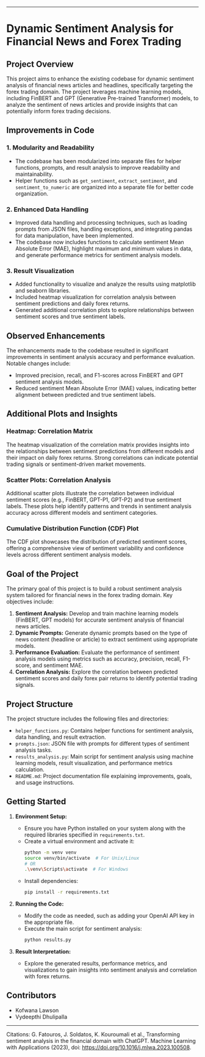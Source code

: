 
---

# Dynamic Sentiment Analysis for Financial News and Forex Trading

## Project Overview

This project aims to enhance the existing codebase for dynamic sentiment analysis of financial news articles and headlines, specifically targeting the forex trading domain. The project leverages machine learning models, including FinBERT and GPT (Generative Pre-trained Transformer) models, to analyze the sentiment of news articles and provide insights that can potentially inform forex trading decisions.

## Improvements in Code

### 1. Modularity and Readability
- The codebase has been modularized into separate files for helper functions, prompts, and result analysis to improve readability and maintainability.
- Helper functions such as `get_sentiment`, `extract_sentiment`, and `sentiment_to_numeric` are organized into a separate file for better code organization.

### 2. Enhanced Data Handling
- Improved data handling and processing techniques, such as loading prompts from JSON files, handling exceptions, and integrating pandas for data manipulation, have been implemented.
- The codebase now includes functions to calculate sentiment Mean Absolute Error (MAE), highlight maximum and minimum values in data, and generate performance metrics for sentiment analysis models.

### 3. Result Visualization
- Added functionality to visualize and analyze the results using matplotlib and seaborn libraries.
- Included heatmap visualization for correlation analysis between sentiment predictions and daily forex returns.
- Generated additional correlation plots to explore relationships between sentiment scores and true sentiment labels.

## Observed Enhancements

The enhancements made to the codebase resulted in significant improvements in sentiment analysis accuracy and performance evaluation. Notable changes include:
- Improved precision, recall, and F1-scores across FinBERT and GPT sentiment analysis models.
- Reduced sentiment Mean Absolute Error (MAE) values, indicating better alignment between predicted and true sentiment labels.

## Additional Plots and Insights

### Heatmap: Correlation Matrix
The heatmap visualization of the correlation matrix provides insights into the relationships between sentiment predictions from different models and their impact on daily forex returns. Strong correlations can indicate potential trading signals or sentiment-driven market movements.

### Scatter Plots: Correlation Analysis
Additional scatter plots illustrate the correlation between individual sentiment scores (e.g., FinBERT, GPT-P1, GPT-P2) and true sentiment labels. These plots help identify patterns and trends in sentiment analysis accuracy across different models and sentiment categories.

### Cumulative Distribution Function (CDF) Plot
The CDF plot showcases the distribution of predicted sentiment scores, offering a comprehensive view of sentiment variability and confidence levels across different sentiment analysis models.

## Goal of the Project

The primary goal of this project is to build a robust sentiment analysis system tailored for financial news in the forex trading domain. Key objectives include:
1. **Sentiment Analysis:** Develop and train machine learning models (FinBERT, GPT models) for accurate sentiment analysis of financial news articles.
2. **Dynamic Prompts:** Generate dynamic prompts based on the type of news content (headline or article) to extract sentiment using appropriate models.
3. **Performance Evaluation:** Evaluate the performance of sentiment analysis models using metrics such as accuracy, precision, recall, F1-score, and sentiment MAE.
4. **Correlation Analysis:** Explore the correlation between predicted sentiment scores and daily forex pair returns to identify potential trading signals.

## Project Structure

The project structure includes the following files and directories:
- `helper_functions.py`: Contains helper functions for sentiment analysis, data handling, and result extraction.
- `prompts.json`: JSON file with prompts for different types of sentiment analysis tasks.
- `results_analysis.py`: Main script for sentiment analysis using machine learning models, result visualization, and performance metrics calculation.
- `README.md`: Project documentation file explaining improvements, goals, and usage instructions.

## Getting Started

1. **Environment Setup:**
   - Ensure you have Python installed on your system along with the required libraries specified in `requirements.txt`.
   - Create a virtual environment and activate it:
     ```bash
     python -m venv venv
     source venv/bin/activate  # For Unix/Linux
     # OR
     .\venv\Scripts\activate  # For Windows
     ```
   - Install dependencies:
     ```bash
     pip install -r requirements.txt
     ```

2. **Running the Code:**
   - Modify the code as needed, such as adding your OpenAI API key in the appropriate file.
   - Execute the main script for sentiment analysis:
     ```bash
     python results.py
     ```

3. **Result Interpretation:**
   - Explore the generated results, performance metrics, and visualizations to gain insights into sentiment analysis and correlation with forex returns.

## Contributors

- Kofwana Lawson
- Vydeepthi Dhulipalla

---

Citations: G. Fatouros, J. Soldatos, K. Kouroumali et al., Transforming sentiment analysis in the financial domain with ChatGPT. Machine Learning with Applications (2023), doi: https://doi.org/10.1016/j.mlwa.2023.100508.
